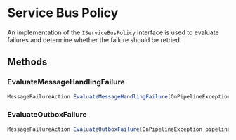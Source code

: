 # Service Bus Policy

An implementation of the `IServiceBusPolicy` interface is used to evaluate failures and determine whether the failure should be retried.

## Methods

### EvaluateMessageHandlingFailure

``` c#
MessageFailureAction EvaluateMessageHandlingFailure(OnPipelineException pipelineEvent);
```

### EvaluateOutboxFailure

``` c#
MessageFailureAction EvaluateOutboxFailure(OnPipelineException pipelineEvent);
```
